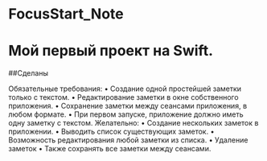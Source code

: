 # FocusStart_Note

# Мой первый проект на Swift. 

##Сделаны

Обязательные требования:
• Создание одной простейшей заметки только с текстом.
• Редактирование заметки в окне собственного приложения.
• Сохранение заметки между сеансами приложения, в любом формате.
• При первом запуске, приложение должно иметь одну заметку с текстом.
Желательно:
• Создание нескольких заметок в приложении.
• Выводить список существующих заметок.
• Возможность редактирования любой заметки из списка.
• Удаление заметок
• Также сохранять все заметки между сеансами.
